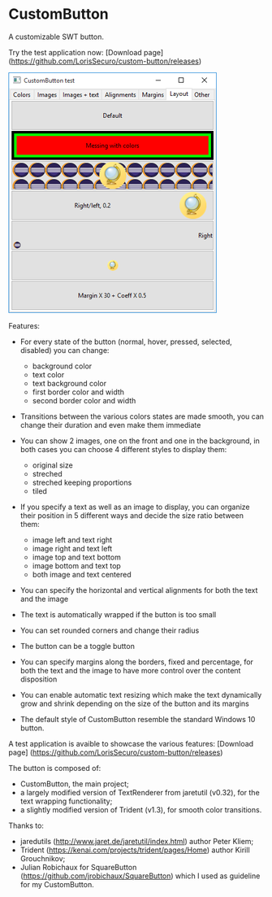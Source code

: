 # CustomButton

A customizable SWT button.

Try the test application now: [Download page] (https://github.com/LorisSecuro/custom-button/releases)

![alt tag](Screenshot.png)

Features:

- For every state of the button (normal, hover, pressed, selected, disabled) you can change:
  - background color
  - text color
  - text background color
  - first border color and width
  - second border color and width

- Transitions between the various colors states are made smooth, you can change their duration and even make them immediate

- You can show 2 images, one on the front and one in the background, in both cases you can choose 4 different styles to display them:
  - original size
  - streched
  - streched keeping proportions
  - tiled

- If you specify a text as well as an image to display, you can organize their position in 5 different ways and decide the size ratio between them:
  - image left and text right
  - image right and text left
  - image top and text bottom
  - image bottom and text top
  - both image and text centered

- You can specify the horizontal and vertical alignments for both the text and the image

- The text is automatically wrapped if the button is too small

- You can set rounded corners and change their radius
 
- The button can be a toggle button

- You can specify margins along the borders, fixed and percentage, for both the text and the image to have more control over the content disposition

- You can enable automatic text resizing which make the text dynamically grow and shrink depending on the size of the button and its margins 

- The default style of CustomButton resemble the standard Windows 10 button.

A test application is avaible to showcase the various features: [Download page] (https://github.com/LorisSecuro/custom-button/releases)

The button is composed of:
- CustomButton, the main project;
- a largely modified version of TextRenderer from jaretutil (v0.32), for the text wrapping functionality;
- a slightly modified version of Trident (v1.3), for smooth color transitions.

Thanks to:
- jaredutils (http://www.jaret.de/jaretutil/index.html) author Peter Kliem;
- Trident (https://kenai.com/projects/trident/pages/Home) author Kirill Grouchnikov;
- Julian Robichaux for SquareButton (https://github.com/jrobichaux/SquareButton) which I used as guideline for my CustomButton.
